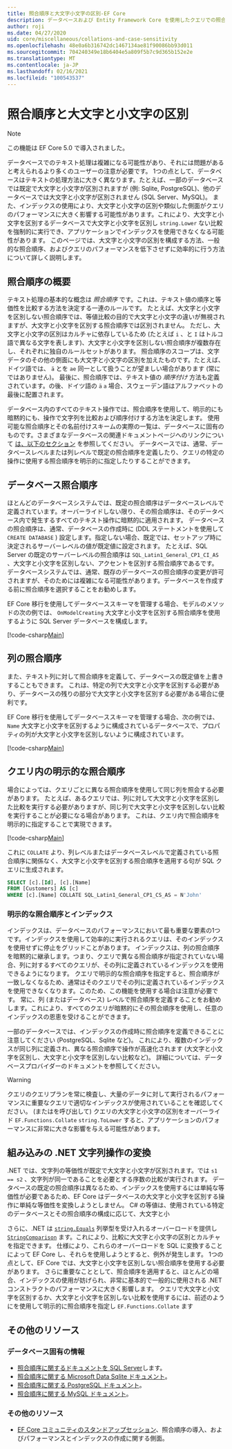 ```yaml
---
title: 照合順序と大文字小文字の区別-EF Core
description: データベースおよび Entity Framework Core を使用したクエリでの照合順序と大文字と小文字の区別の構成
author: roji
ms.date: 04/27/2020
uid: core/miscellaneous/collations-and-case-sensitivity
ms.openlocfilehash: 48e0a6b316742dc1467134ae81f90086bb93d011
ms.sourcegitcommit: 704240349e18b6404e5a809f5b7c9d365b152e2e
ms.translationtype: MT
ms.contentlocale: ja-JP
ms.lasthandoff: 02/16/2021
ms.locfileid: "100543537"
---
```

# <a name="collations-and-case-sensitivity"></a>照合順序と大文字と小文字の区別

> [!NOTE]
> この機能は EF Core 5.0 で導入されました。

データベースでのテキスト処理は複雑になる可能性があり、それには問題があると考えられるより多くのユーザーの注意が必要です。 1つの点として、データベースはテキストの処理方法に大きく異なります。たとえば、一部のデータベースでは既定で大文字と小文字が区別されますが (例: Sqlite, PostgreSQL)、他のデータベースでは大文字と小文字が区別されません (SQL Server、MySQL)。 また、インデックスの使用により、大文字と小文字の区別や類似した側面がクエリのパフォーマンスに大きく影響する可能性があります。これにより、大文字と小文字を区別するデータベースで大文字と小文字を区別し `string.Lower` ない比較を強制的に実行でき、アプリケーションでインデックスを使用できなくなる可能性があります。 このページでは、大文字と小文字の区別を構成する方法、一般的な照合順序、およびクエリのパフォーマンスを低下させずに効率的に行う方法について詳しく説明します。

## <a name="introduction-to-collations"></a>照合順序の概要

テキスト処理の基本的な概念は *照合順序* です。これは、テキスト値の順序と等価性を比較する方法を決定する一連のルールです。 たとえば、大文字と小文字を区別しない照合順序では、等値比較の目的で大文字と小文字の違いが無視されますが、大文字と小文字を区別する照合順序では区別されません。 ただし、大文字と小文字の区別はカルチャに依存しているため (たとえば `i` 、と `I` はトルコ語で異なる文字を表します)、大文字と小文字を区別しない照合順序が複数存在し、それぞれに独自のルールセットがあります。 照合順序のスコープは、文字データのその他の側面にも大文字と小文字の区別を加えたものです。たとえば、ドイツ語では、 `ä` とを `ae` 同一として扱うことが望ましい場合があります (常にではありません)。 最後に、照合順序では、テキスト値の *順序付け* 方法も定義されています。の後、ドイツ語の `ä` `a` 場合、スウェーデン語はアルファベットの最後に配置されます。

データベース内のすべてのテキスト操作では、照合順序を使用して、明示的にも暗黙的にも、操作で文字列を比較および順序付けする方法を決定します。 使用可能な照合順序とその名前付けスキームの実際の一覧は、データベースに固有のものです。さまざまなデータベースの関連ドキュメントページへのリンクについて [は、以下のセクション](#database-specific-information) を参照してください。 データベースでは、通常、データベースレベルまたは列レベルで既定の照合順序を定義したり、クエリの特定の操作に使用する照合順序を明示的に指定したりすることができます。

## <a name="database-collation"></a>データベース照合順序

ほとんどのデータベースシステムでは、既定の照合順序はデータベースレベルで定義されています。オーバーライドしない限り、その照合順序は、そのデータベース内で発生するすべてのテキスト操作に暗黙的に適用されます。 データベースの照合順序は、通常、データベースの作成時に (DDL ステートメントを使用して `CREATE DATABASE` ) 設定します。指定しない場合、既定では、セットアップ時に決定されるサーバーレベルの値が既定値に設定されます。 たとえば、SQL Server の既定のサーバーレベルの照合順序は `SQL_Latin1_General_CP1_CI_AS` 、大文字と小文字を区別しない、アクセントを区別する照合順序であるです。 データベースシステムでは、通常、既存のデータベースの照合順序の変更が許可されますが、そのためには複雑になる可能性があります。データベースを作成する前に照合順序を選択することをお勧めします。

EF Core 移行を使用してデータベーススキーマを管理する場合、モデルのメソッドの次の例では、 `OnModelCreating` 大文字と小文字を区別する照合順序を使用するように SQL Server データベースを構成します。

[!code-csharp[Main](../../../samples/core/Miscellaneous/Collations/Program.cs?name=DatabaseCollation)]

## <a name="column-collation"></a>列の照合順序

また、テキスト列に対して照合順序を定義して、データベースの既定値を上書きすることもできます。 これは、特定の列で大文字と小文字を区別する必要があり、データベースの残りの部分で大文字と小文字を区別する必要がある場合に便利です。

EF Core 移行を使用してデータベーススキーマを管理する場合、次の例では、 `Name` 大文字と小文字を区別するように構成されているデータベースで、プロパティの列が大文字と小文字を区別しないように構成されています。

[!code-csharp[Main](../../../samples/core/Miscellaneous/Collations/Program.cs?name=ColumnCollation)]

## <a name="explicit-collation-in-a-query"></a>クエリ内の明示的な照合順序

場合によっては、クエリごとに異なる照合順序を使用して同じ列を照会する必要があります。 たとえば、あるクエリでは、列に対して大文字と小文字を区別した比較を実行する必要がありますが、同じ列で大文字と小文字を区別しない比較を実行することが必要になる場合があります。 これは、クエリ内で照合順序を明示的に指定することで実現できます。

[!code-csharp[Main](../../../samples/core/Miscellaneous/Collations/Program.cs?name=SimpleQueryCollation)]

これに `COLLATE` より、列レベルまたはデータベースレベルで定義されている照合順序に関係なく、大文字と小文字を区別する照合順序を適用する句が SQL クエリに生成されます。

```sql
SELECT [c].[Id], [c].[Name]
FROM [Customers] AS [c]
WHERE [c].[Name] COLLATE SQL_Latin1_General_CP1_CS_AS = N'John'
```

### <a name="explicit-collations-and-indexes"></a>明示的な照合順序とインデックス

インデックスは、データベースのパフォーマンスにおいて最も重要な要素の1つです。インデックスを使用して効率的に実行されるクエリは、そのインデックスを使用せずに停止をグリッドことがあります。 インデックスは、列の照合順序を暗黙的に継承します。つまり、クエリで異なる照合順序が指定されていない場合、列に対するすべてのクエリが、その列に定義されているインデックスを使用できるようになります。 クエリで明示的な照合順序を指定すると、照合順序が一致しなくなるため、通常はそのクエリでその列に定義されているインデックスを使用できなくなります。このため、この機能を使用する場合は注意が必要です。 常に、列 (またはデータベース) レベルで照合順序を定義することをお勧めします。これにより、すべてのクエリが暗黙的にその照合順序を使用し、任意のインデックスの恩恵を受けることができます。

一部のデータベースでは、インデックスの作成時に照合順序を定義できることに注意してください (PostgreSQL、Sqlite など)。 これにより、複数のインデックスが同じ列に定義され、異なる照合順序で操作が高速化されます (大文字と小文字を区別し、大文字と小文字を区別しない比較など)。 詳細については、データベースプロバイダーのドキュメントを参照してください。

> [!WARNING]
> クエリのクエリプランを常に検査し、大量のデータに対して実行されるパフォーマンスに重要なクエリで適切なインデックスが使用されていることを確認してください。 (またはを呼び出して) クエリの大文字と小文字の区別をオーバーライド `EF.Functions.Collate` `string.ToLower` すると、アプリケーションのパフォーマンスに非常に大きな影響を与える可能性があります。

## <a name="translation-of-built-in-net-string-operations"></a>組み込みの .NET 文字列操作の変換

.NET では、文字列の等価性が既定で大文字と小文字が区別されます。では `s1 == s2` 、文字列が同一であることを必要とする序数の比較が実行されます。 データベースの既定の照合順序は異なるため、インデックスを使用するには単純な等価性が必要であるため、EF Core はデータベースの大文字と小文字を区別する操作に単純な等価性を変換しようとしません。 C# の等値は、使用されている特定のデータベースとその照合順序の構成に応じて、大文字と小

さらに、.NET は [`string.Equals`](/dotnet/api/system.string.equals#System_String_Equals_System_String_System_StringComparison_) 列挙型を受け入れるオーバーロードを提供し [`StringComparison`](/dotnet/api/system.stringcomparison) ます。これにより、比較に大文字と小文字の区別とカルチャを指定できます。 仕様により、これらのオーバーロードを SQL に変換することによって EF Core し、それらを使用しようとすると、例外が発生します。 1つの点として、EF Core では、大文字と小文字を区別しない照合順序を使用する必要があります。 さらに重要なこととして、照合順序を適用すると、ほとんどの場合、インデックスの使用が妨げられ、非常に基本的で一般的に使用される .NET コンストラクトのパフォーマンスに大きく影響します。 クエリで大文字と小文字を区別するか、大文字と小文字を区別しない比較を使用するには、前述のようにを使用して明示的に照合順序を指定し `EF.Functions.Collate` ます[](#explicit-collations-and-indexes)

## <a name="additional-resources"></a>その他のリソース

### <a name="database-specific-information"></a>データベース固有の情報

* [照合順序に関するドキュメントを SQL Server](/sql/relational-databases/collations/collation-and-unicode-support)します。
* [照合順序に関する Microsoft Data Sqlite ドキュメント](/dotnet/standard/data/sqlite/collation)。
* [照合順序に関する PostgreSQL ドキュメント](https://www.postgresql.org/docs/current/collation.html)。
* [照合順序に関する MySQL ドキュメント](https://dev.mysql.com/doc/refman/en/charset-general.html)。

### <a name="other-resources"></a>その他のリソース

* [EF Core コミュニティのスタンドアップセッション](https://www.youtube.com/watch?v=OgMhLVa_VfA&list=PLdo4fOcmZ0oX-DBuRG4u58ZTAJgBAeQ-t&index=1)、照合順序の導入、およびパフォーマンスとインデックスの作成に関する側面。
